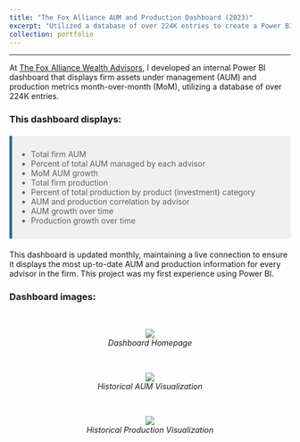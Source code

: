 ```yaml
---
title: "The Fox Alliance AUM and Production Dashboard (2023)"
excerpt: "Utilized a database of over 224K entries to create a Power BI dashboard that visualized firm KPIs"
collection: portfolio
---
```

------
At [The Fox Alliance Wealth Advisors](https://www.foxalliancewealth.com/), I developed an internal Power BI dashboard that displays firm assets under management (AUM) and production metrics month-over-month (MoM), utilizing a database of over 224K entries.

### This dashboard displays:

<style>
  blockquote {
    padding: 10px;
    background-color: #f0f0f0;
    border-left: 5px solid #31708f;
    margin: 20px 0;
  }
</style>

> - Total firm AUM
> - Percent of total AUM managed by each advisor
> - MoM AUM growth
> - Total firm production
> - Percent of total production by product (investment) category
> - AUM and production correlation by advisor
> - AUM growth over time
> - Production growth over time

This dashboard is updated monthly, maintaining a live connection to ensure it displays the most up-to-date AUM and production information for every advisor in the firm. This project was my first experience using Power BI.

### Dashboard images:

<br>

<p align="center">
  <img src="https://chamberlainlondon.github.io/images/TFA Dashboard 1.png">
  <br>
  <em>Dashboard Homepage</em>
</p>

<br>

<p align="center">
  <img src="https://chamberlainlondon.github.io/images/TFA Dashboard 2.png">
  <br>
  <em>Historical AUM Visualization</em>
</p>

<br>

<p align="center">
  <img src="https://chamberlainlondon.github.io/images/TFA Dashboard 3.png">
  <br>
  <em>Historical Production Visualization</em>
</p>

